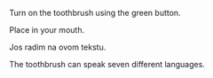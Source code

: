Turn on the toothbrush using the green button. 

Place in your mouth.

Jos radim na ovom tekstu.

The toothbrush can speak seven different languages.